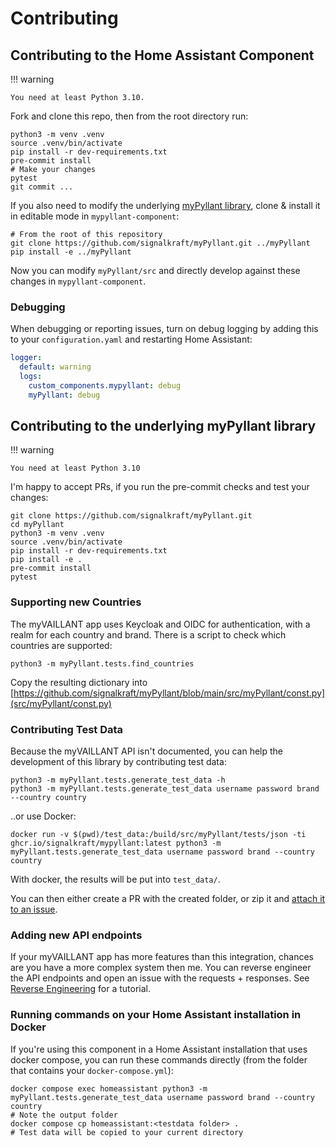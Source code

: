 # Contributing

## Contributing to the Home Assistant Component

!!! warning

    You need at least Python 3.10.

Fork and clone this repo, then from the root directory run:

```shell
python3 -m venv .venv
source .venv/bin/activate
pip install -r dev-requirements.txt
pre-commit install
# Make your changes
pytest
git commit ...
```

If you also need to modify the underlying [myPyllant library](https://github.com/signalkraft/mypyllant),
clone & install it in editable mode in `mypyllant-component`:

```shell
# From the root of this repository
git clone https://github.com/signalkraft/myPyllant.git ../myPyllant
pip install -e ../myPyllant
```

Now you can modify `myPyllant/src` and directly develop against these changes in `mypyllant-component`.

### Debugging

When debugging or reporting issues, turn on debug logging by adding this to your `configuration.yaml` 
and restarting Home Assistant:

```yaml
logger:
  default: warning
  logs:
    custom_components.mypyllant: debug
    myPyllant: debug
```

## Contributing to the underlying myPyllant library


!!! warning

    You need at least Python 3.10

I'm happy to accept PRs, if you run the pre-commit checks and test your changes:

```shell
git clone https://github.com/signalkraft/myPyllant.git
cd myPyllant
python3 -m venv .venv
source .venv/bin/activate
pip install -r dev-requirements.txt
pip install -e .
pre-commit install
pytest
```

### Supporting new Countries

The myVAILLANT app uses Keycloak and OIDC for authentication, with a realm for each country and brand.
There is a script to check which countries are supported:

```shell
python3 -m myPyllant.tests.find_countries
```

Copy the resulting dictionary into [https://github.com/signalkraft/myPyllant/blob/main/src/myPyllant/const.py](src/myPyllant/const.py)

### Contributing Test Data

Because the myVAILLANT API isn't documented, you can help the development of this library by contributing test data:

```shell
python3 -m myPyllant.tests.generate_test_data -h
python3 -m myPyllant.tests.generate_test_data username password brand --country country
```

..or use Docker:

```shell
docker run -v $(pwd)/test_data:/build/src/myPyllant/tests/json -ti ghcr.io/signalkraft/mypyllant:latest python3 -m myPyllant.tests.generate_test_data username password brand --country country
```

With docker, the results will be put into `test_data/`.

You can then either create a PR with the created folder, or zip it and [attach it to an issue](https://github.com/signalkraft/myPyllant/issues/new).

### Adding new API endpoints

If your myVAILLANT app has more features than this integration, chances are you have a more complex system then me.
You can reverse engineer the API endpoints and open an issue with the requests + responses.
See [Reverse Engineering](3-reverse-engineering.md) for a tutorial.

### Running commands on your Home Assistant installation in Docker

If you're using this component in a Home Assistant installation that uses docker compose, you can run these commands directly (from the folder that contains your `docker-compose.yml`):

```shell
docker compose exec homeassistant python3 -m myPyllant.tests.generate_test_data username password brand --country country
# Note the output folder
docker compose cp homeassistant:<testdata folder> .
# Test data will be copied to your current directory
```